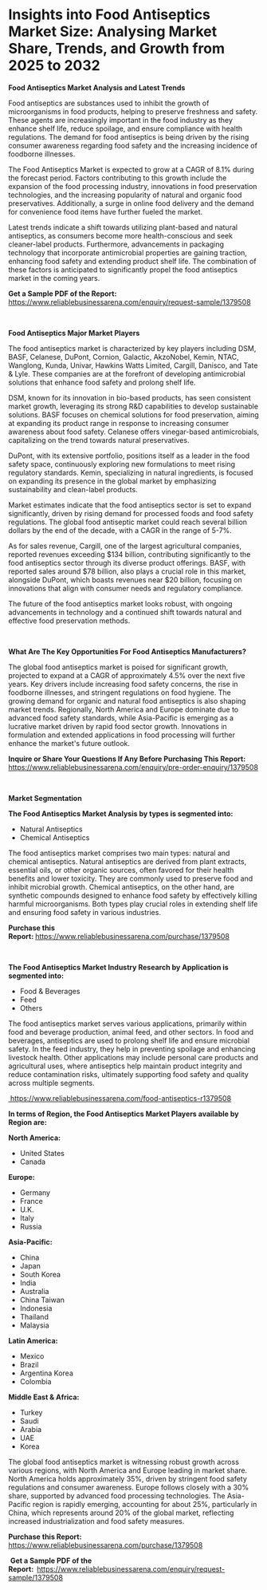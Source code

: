 <p><h1>Insights into Food Antiseptics Market Size: Analysing Market Share, Trends, and Growth from 2025 to 2032</h1></p><p><strong>Food Antiseptics Market Analysis and Latest Trends</strong></p>
<p><p>Food antiseptics are substances used to inhibit the growth of microorganisms in food products, helping to preserve freshness and safety. These agents are increasingly important in the food industry as they enhance shelf life, reduce spoilage, and ensure compliance with health regulations. The demand for food antiseptics is being driven by the rising consumer awareness regarding food safety and the increasing incidence of foodborne illnesses.</p><p>The Food Antiseptics Market is expected to grow at a CAGR of 8.1% during the forecast period. Factors contributing to this growth include the expansion of the food processing industry, innovations in food preservation technologies, and the increasing popularity of natural and organic food preservatives. Additionally, a surge in online food delivery and the demand for convenience food items have further fueled the market.</p><p>Latest trends indicate a shift towards utilizing plant-based and natural antiseptics, as consumers become more health-conscious and seek cleaner-label products. Furthermore, advancements in packaging technology that incorporate antimicrobial properties are gaining traction, enhancing food safety and extending product shelf life. The combination of these factors is anticipated to significantly propel the food antiseptics market in the coming years.</p></p>
<p><strong>Get a Sample PDF of the Report:&nbsp;</strong> <a href="https://www.reliablebusinessarena.com/enquiry/request-sample/1379508?utm_campaign=2530&utm_medium=2&utm_source=Github&utm_content=ia&utm_term=16042025&utm_id=food-antiseptics">https://www.reliablebusinessarena.com/enquiry/request-sample/1379508</a></p>
<p>&nbsp;</p>
<p><strong>Food Antiseptics Major Market Players</strong></p>
<p><p>The food antiseptics market is characterized by key players including DSM, BASF, Celanese, DuPont, Cornion, Galactic, AkzoNobel, Kemin, NTAC, Wanglong, Kunda, Univar, Hawkins Watts Limited, Cargill, Danisco, and Tate & Lyle. These companies are at the forefront of developing antimicrobial solutions that enhance food safety and prolong shelf life.</p><p>DSM, known for its innovation in bio-based products, has seen consistent market growth, leveraging its strong R&D capabilities to develop sustainable solutions. BASF focuses on chemical solutions for food preservation, aiming at expanding its product range in response to increasing consumer awareness about food safety. Celanese offers vinegar-based antimicrobials, capitalizing on the trend towards natural preservatives.</p><p>DuPont, with its extensive portfolio, positions itself as a leader in the food safety space, continuously exploring new formulations to meet rising regulatory standards. Kemin, specializing in natural ingredients, is focused on expanding its presence in the global market by emphasizing sustainability and clean-label products.</p><p>Market estimates indicate that the food antiseptics sector is set to expand significantly, driven by rising demand for processed foods and food safety regulations. The global food antiseptic market could reach several billion dollars by the end of the decade, with a CAGR in the range of 5-7%.</p><p>As for sales revenue, Cargill, one of the largest agricultural companies, reported revenues exceeding $134 billion, contributing significantly to the food antiseptics sector through its diverse product offerings. BASF, with reported sales around $78 billion, also plays a crucial role in this market, alongside DuPont, which boasts revenues near $20 billion, focusing on innovations that align with consumer needs and regulatory compliance.</p><p>The future of the food antiseptics market looks robust, with ongoing advancements in technology and a continued shift towards natural and effective food preservation methods.</p></p>
<p>&nbsp;</p>
<p><strong>What Are The Key Opportunities For Food Antiseptics Manufacturers?</strong></p>
<p><p>The global food antiseptics market is poised for significant growth, projected to expand at a CAGR of approximately 4.5% over the next five years. Key drivers include increasing food safety concerns, the rise in foodborne illnesses, and stringent regulations on food hygiene. The growing demand for organic and natural food antiseptics is also shaping market trends. Regionally, North America and Europe dominate due to advanced food safety standards, while Asia-Pacific is emerging as a lucrative market driven by rapid food sector growth. Innovations in formulation and extended applications in food processing will further enhance the market's future outlook.</p></p>
<p><strong>Inquire or Share Your Questions If Any Before Purchasing This Report:</strong> <a href="https://www.reliablebusinessarena.com/enquiry/pre-order-enquiry/1379508?utm_campaign=2530&utm_medium=2&utm_source=Github&utm_content=ia&utm_term=16042025&utm_id=food-antiseptics">https://www.reliablebusinessarena.com/enquiry/pre-order-enquiry/1379508</a></p>
<p>&nbsp;</p>
<p><strong>Market Segmentation</strong></p>
<p><strong>The Food Antiseptics Market Analysis by types is segmented into:</strong></p>
<p><ul><li>Natural Antiseptics</li><li>Chemical Antiseptics</li></ul></p>
<p><p>The food antiseptics market comprises two main types: natural and chemical antiseptics. Natural antiseptics are derived from plant extracts, essential oils, or other organic sources, often favored for their health benefits and lower toxicity. They are commonly used to preserve food and inhibit microbial growth. Chemical antiseptics, on the other hand, are synthetic compounds designed to enhance food safety by effectively killing harmful microorganisms. Both types play crucial roles in extending shelf life and ensuring food safety in various industries.</p></p>
<p><strong>Purchase this Report:&nbsp;</strong><a href="https://www.reliablebusinessarena.com/purchase/1379508?utm_campaign=2530&utm_medium=2&utm_source=Github&utm_content=ia&utm_term=16042025&utm_id=food-antiseptics">https://www.reliablebusinessarena.com/purchase/1379508</a></p>
<p>&nbsp;</p>
<p><strong>The Food Antiseptics Market Industry Research by Application is segmented into:</strong></p>
<p><ul><li>Food & Beverages</li><li>Feed</li><li>Others</li></ul></p>
<p><p>The food antiseptics market serves various applications, primarily within food and beverage production, animal feed, and other sectors. In food and beverages, antiseptics are used to prolong shelf life and ensure microbial safety. In the feed industry, they help in preventing spoilage and enhancing livestock health. Other applications may include personal care products and agricultural uses, where antiseptics help maintain product integrity and reduce contamination risks, ultimately supporting food safety and quality across multiple segments.</p></p>
<p><a href="https://www.reliablebusinessarena.com/food-antiseptics-r1379508?utm_campaign=2530&utm_medium=2&utm_source=Github&utm_content=ia&utm_term=16042025&utm_id=food-antiseptics">&nbsp;https://www.reliablebusinessarena.com/food-antiseptics-r1379508</a></p>
<p><strong>In terms of Region, the Food Antiseptics Market Players available by Region are:</strong></p>
<p>
    <p> <strong> North America: </strong>
        <ul>
            <li>United States</li>
            <li>Canada</li>
        </ul>
        </p> 
    <p> <strong> Europe: </strong>
        <ul>
            <li>Germany</li>
            <li>France</li>
            <li>U.K.</li>
            <li>Italy</li>
            <li>Russia</li>
        </ul>
        </p> 
    <p> <strong> Asia-Pacific: </strong>
        <ul>
            <li>China</li>
            <li>Japan</li>
            <li>South Korea</li>
            <li>India</li>
            <li>Australia</li>
            <li>China Taiwan</li>
            <li>Indonesia</li>
            <li>Thailand</li>
            <li>Malaysia</li>
        </ul>
        </p> 
    <p> <strong> Latin America: </strong>
        <ul>
            <li>Mexico</li>
            <li>Brazil</li>
            <li>Argentina Korea</li>
            <li>Colombia</li>
        </ul>
        </p> 
    <p> <strong> Middle East & Africa: </strong>
        <ul>
            <li>Turkey</li>
            <li>Saudi</li>
            <li>Arabia</li>
            <li>UAE</li>
            <li>Korea</li>
        </ul>
    </p>
    </p>
<p><p>The global food antiseptics market is witnessing robust growth across various regions, with North America and Europe leading in market share. North America holds approximately 35%, driven by stringent food safety regulations and consumer awareness. Europe follows closely with a 30% share, supported by advanced food processing technologies. The Asia-Pacific region is rapidly emerging, accounting for about 25%, particularly in China, which represents around 20% of the global market, reflecting increased industrialization and food safety measures.</p></p>
<p><strong>Purchase this Report: </strong><a href="https://www.reliablebusinessarena.com/purchase/1379508?utm_campaign=2530&utm_medium=2&utm_source=Github&utm_content=ia&utm_term=16042025&utm_id=food-antiseptics">https://www.reliablebusinessarena.com/purchase/1379508</a></p>
<p>&nbsp;<strong>Get a Sample PDF of the Report:&nbsp;&nbsp;</strong><a href="https://www.reliablebusinessarena.com/enquiry/request-sample/1379508?utm_campaign=2530&utm_medium=2&utm_source=Github&utm_content=ia&utm_term=16042025&utm_id=food-antiseptics">https://www.reliablebusinessarena.com/enquiry/request-sample/1379508</a></p>
<p><strong></strong></p>
<p><p></p><p></p><p></p></p>